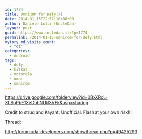 ```yaml
---
id: 1774
title: OmniROM for Defy(+)
date: 2014-01-15T22:57:10+00:00
author: Daniele Lolli (UncleDan)
layout: post
guid: https://www.uncledan.it/?p=1774
permalink: /2014-01-15-omnirom-for-defy.html
mytory_md_visits_count:
  - "61"
categories:
  - Android
tags:
  - defy
  - kitkat
  - motorola
  - omni
  - omnirom
---
```

https://drive.google.com/folderview?id=0BxXRoL-XLSpPbE1XeDhhNUN3VFk&usp=sharing

Credit to struq and Kayant. Unofficial. Flash at your own risk!!!

Thread:
  
http://forum.xda-developers.com/showthread.php?p=49425293